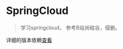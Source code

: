 



# SpringCloud

> 学习springcloud， 参考B站尚硅谷，侵删。

详细的版本依赖[查看](https://start.spring.io/actuator/info)







